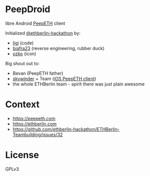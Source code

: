 # PeepDroid

libre Android [PeepETH](http://peepeth.com) client

Initialized [@ethberlin-hackathon](https://github.com/ethberlin-hackathon) by:

 * [ligi](https://ligi.de) (code)
 * [biafra23](https://github.com/biafra23) (reverse engineering, rubber duck)
 * [ozko](https://github.com/katotopark) (icon)

Big shout out to:

 * Bevan (PeepETH father)
 * [skywinder](https://github.com) + Team ([iOS PeepETH client](https://github.com/matterinc/PeepethClient))
 * the whole ETHBerlin team - spirit there was just plain awesome

# Context

 * https://peepeth.com
 * https://ethberlin.com
 * https://github.com/ethberlin-hackathon/ETHBerlin-Teambuilding/issues/32

# License

GPLv3
